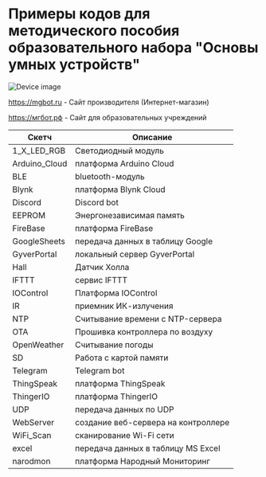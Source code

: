 # Примеры кодов для методического пособия образовательного набора "Основы умных устройств"

![Device image](https://books.mgbot.ru/images/IOTIK32A-2-3.PNG)

https://mgbot.ru  - Сайт производителя (Интернет-магазин)

https://мгбот.рф  - Сайт для образовательных учреждений

| Скетч    | Описание |
| ----------- | -----------|
|1_X_LED_RGB   | Светодиодный модуль|
|Arduino_Cloud   | платформа Arduino Cloud|
| BLE       |bluetooth-модуль |
| Blynk     | платформа Blynk Cloud |
| Discord  |Discord bot|
| EEPROM  | Энергонезависимая память|
| FireBase  | платформа FireBase|
| GoogleSheets  | передача данных в таблицу Google|
| GyverPortal  | локальный сервер GyverPortal|
| Hall |Датчик Холла|
| IFTTT   | сервис IFTTT |
| IOControl   | Платформа IOControl|
|IR   | приемник ИК-излучения|
|NTP | Считывание времени с NTP-сервера|
|OTA   |Прошивка контроллера по воздуху|
| OpenWeather  |Считывание погоды|
| SD   |Работа с картой памяти|
| Telegram  | Telegram bot|
| ThingSpeak  | платформа ThingSpeak|
| ThingerIO  | платформа ThingerIO|
| UDP   | передача данных по UDP|
| WebServer | создание веб-сервера на контроллере|
| WiFi_Scan | сканирование Wi-Fi сети|
| excel | передача данных в таблицу MS Excel|
|narodmon| платформа Народный Мониторинг|
